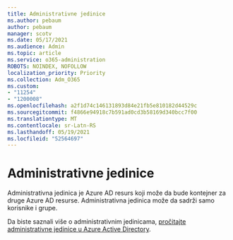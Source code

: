 ```yaml
---
title: Administrativne jedinice
ms.author: pebaum
author: pebaum
manager: scotv
ms.date: 05/17/2021
ms.audience: Admin
ms.topic: article
ms.service: o365-administration
ROBOTS: NOINDEX, NOFOLLOW
localization_priority: Priority
ms.collection: Adm_O365
ms.custom:
- "11254"
- "1200008"
ms.openlocfilehash: a2f1d74c146131893d84e21fb5e810182d44529c
ms.sourcegitcommit: f4866e94918c7b591ad0cd3b58169d340bcc7f00
ms.translationtype: MT
ms.contentlocale: sr-Latn-RS
ms.lasthandoff: 05/19/2021
ms.locfileid: "52564697"
---
```

# <a name="administrative-units"></a>Administrativne jedinice

Administrativna jedinica je Azure AD resurs koji može da bude kontejner za druge Azure AD resurse. Administrativna jedinica može da sadrži samo korisnike i grupe.

Da biste saznali više o administrativnim jedinicama, [pročitajte administrativne jedinice u Azure Active Directory](/azure/active-directory/roles/administrative-units).